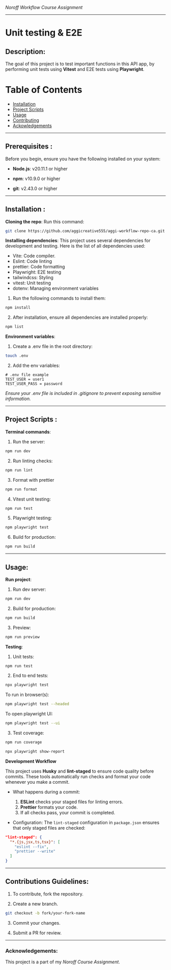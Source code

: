 _Noroff Workflow Course Assignment_

---

# Unit testing & E2E

## Description:

The goal of this project is to test important functions in this API app, by performing unit tests using **Vitest** and E2E tests using **Playwright**.

# Table of Contents

- [Installation](#installation)
- [Project Scripts](#project-scripts)
- [Usage](#usage)
- [Contributing](#contributing)
- [Ackowledgements](#ackowledgements)

---

## Prerequisites :

Before you begin, ensure you have the following installed on your system:

- **Node.js**: v20.11.1 or higher

- **npm**: v10.9.0 or higher

- **git**: v2.43.0 or higher

---

## Installation :

**Cloning the repo**:
Run this command:

```bash
git clone https://github.com/aggicreative555/aggi-workflow-repo-ca.git
```

**Installing dependencies**:
This project uses several dependencies for development and testing. Here is the list of all dependencies used:

- Vite: Code compiler.
- Eslint: Code linting
- prettier: Code formatting
- Playwright: E2E testing
- tailwindcss: Styling
- vitest: Unit testing
- dotenv: Managing environment variables

1. Run the following commands to install them:

```bash
npm install
```

2. After installation, ensure all dependencies are installed properly:

```bash
npm list
```

**Environment variables**:

1. Create a .env file in the root directory:

```bash
touch .env
```

2. Add the env variables:

```plaintext
# .env file example
TEST_USER = user1
TEST_USER_PASS = password
```

_Ensure your .env file is included in .gitignore to prevent exposing sensitive information._

---

## Project Scripts :

**Terminal commands**:

1. Run the server:

```bash
npm run dev
```

2. Run linting checks:

```bash
npm run lint
```

3. Format with prettier

```bash
npm run format
```

4. Vitest unit testing:

```bash
npm run test
```

5. Playwright testing:

```bash
npm playwright test
```

6. Build for production:

```bash
npm run build
```

---

## Usage:

**Run project**:

1. Run dev server:

```bash
npm run dev
```

2. Build for production:

```bash
npm run build
```

3. Preview:

```bash
npm run preview
```

**Testing**:

1. Unit tests:

```bash
npm run test
```

2. End to end tests:

```bash
npx playwright test
```

To run in browser(s):

```bash
npm playwright test --headed
```

To open playwright UI:

```bash
npm playwright test --ui
```

3. Test coverage:

```bash
npm run coverage
```

```bash
npx playwright show-report
```

**Development Workflow**

This project uses **Husky** and **lint-staged** to ensure code quality before commits. These tools automatically run checks and format your code whenever you make a commit.

- What happens during a commit:

  1. **ESLint** checks your staged files for linting errors.
  2. **Prettier** formats your code.
  3. If all checks pass, your commit is completed.

- Configuration:
  The `lint-staged` configuration in `package.json` ensures that only staged files are checked:

```json
"lint-staged": {
  "*.{js,jsx,ts,tsx}": [
    "eslint --fix",
    "prettier --write"
  ]
}
```

---

## Contributions Guidelines:

1. To contribute, fork the repository.

2. Create a new branch.

```bash
git checkout -b fork/your-fork-name
```

3. Commit your changes.

4. Submit a PR for review.

---

### Acknowledgements:

This project is a part of my _Noroff Course Assignment_.
